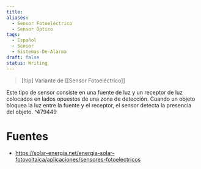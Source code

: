 ```yaml
---
title: 
aliases:
  - Sensor Fotoeléctrico
  - Sensor Óptico
tags:
  - Español
  - Sensor
  - Sistemas-De-Alarma
draft: false
status: Writing
---
```

> [!tip] Variante de [[Sensor Fotoeléctrico]]
 
Este tipo de sensor consiste en una fuente de luz y un receptor de luz colocados en lados opuestos de una zona de detección. Cuando un objeto bloquea la luz entre la fuente y el receptor, el sensor detecta la presencia del objeto.
^479449
# Fuentes
- https://solar-energia.net/energia-solar-fotovoltaica/aplicaciones/sensores-fotoelectricos